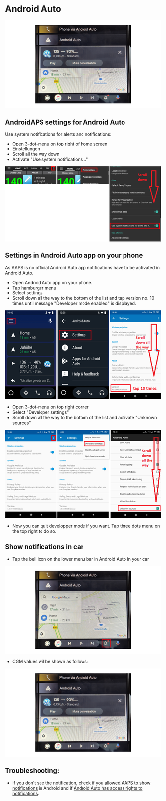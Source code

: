 # Android Auto

![AAPS CGM data on Android Auto](../images/AndroidAuto_05.png)

## AndroidAPS settings for Android Auto

Use system notifications for alerts and notifications:

* Open 3-dot-menu on top right of home screen
* Einstellungen
* Scroll all the way down
* Activate "Use system notifications..."

![Use system notifications for alerts and notifications](../images/AndroidAuto_01.png)

## Settings in Android Auto app on your phone

As AAPS is no official Android Auto app notifications have to be activated in Android Auto.

* Open Android Auto app on your phone.
* Tap hamburger menu
* Select settings
* Scroll down all the way to the bottom of the list and tap version no. 10 times until message "Developer mode enabled" is displayed.

![Eable developer mode](../images/AndroidAuto_02.png)

* Open 3-dot-menu on top right corner
* Select "Developer settings"
* Scroll down all the way to the bottom of the list and activate "Unknown sources"

![Eable unknown sources](../images/AndroidAuto_03.png)

* Now you can quit developper mode if you want. Tap three dots menu on the top right to do so.

## Show notifications in car

* Tap the bell icon on the lower menu bar in Android Auto in your car

![Bell icon - Android Auto in car](../images/AndroidAuto_04.png)

* CGM values wil be shown as follows:

![AAPS CGM data on Android Auto](../images/AndroidAuto_05.png)

## Troubleshooting:

* If you don't see the notification, check if you [allowed AAPS to show notifications](#androidaps-settings-for-android-auto) in Android and if [Android Auto has access rights to notifications](#settings-in-android-auto-app-on-your-phone).